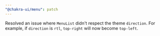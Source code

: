 ```yaml
---
"@chakra-ui/menu": patch
---
```


Resolved an issue where `MenuList` didn't respect the theme `direction`. For example, if `direction` is `rtl`, `top-right` will now become `top-left`.
